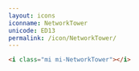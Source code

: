 ```yaml
---
layout: icons
iconname: NetworkTower
unicode: ED13
permalink: /icon/NetworkTower/
---
```


``` html
<i class="mi mi-NetworkTower"></i>
```
